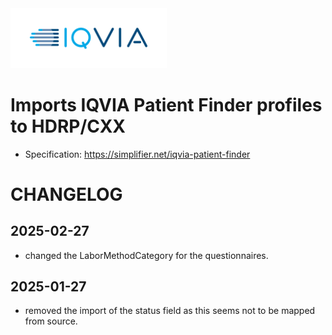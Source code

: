 <img src="/docs/images/Logo.png" width="250" alt="IQVIA Logo"/>

Imports IQVIA Patient Finder profiles to HDRP/CXX
========================

* Specification: https://simplifier.net/iqvia-patient-finder

# CHANGELOG

## 2025-02-27
* changed the LaborMethodCategory for the questionnaires.

## 2025-01-27
* removed the import of the status field as this seems not to be mapped from source.


